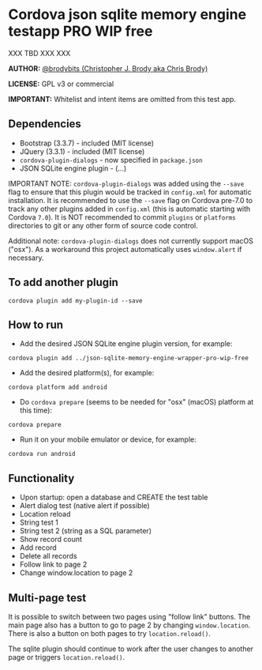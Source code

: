 # Cordova json sqlite memory engine testapp PRO WIP free

XXX TBD XXX XXX

**AUTHOR:** [@brodybits (Christopher J. Brody aka Chris Brody)](https://github.com/brodybits)

**LICENSE:** GPL v3 or commercial

**IMPORTANT:** Whitelist and intent items are omitted from this test app.

## Dependencies

- Bootstrap (3.3.7) - included (MIT license)
- JQuery (3.3.1) - included (MIT license)
- `cordova-plugin-dialogs` - now specified in `package.json`
- JSON SQLite engine plugin - (...)

IMPORTANT NOTE: `cordova-plugin-dialogs` was added using the `--save` flag to ensure that this plugin would be tracked in `config.xml` for automatic installation. It is recommended to use the `--save` flag on Cordova pre-7.0 to track any other plugins added in `config.xml` (this is automatic starting with Cordova `7.0`). It is NOT recommended to commit `plugins` or `platforms` directories to git or any other form of source code control.

Additional note: `cordova-plugin-dialogs` does not currently support macOS ("osx"). As a workaround this project automatically uses `window.alert` if necessary.

## To add another plugin

```shell
cordova plugin add my-plugin-id --save
```

## How to run

* Add the desired JSON SQLite engine plugin version, for example:

```shell
cordova plugin add ../json-sqlite-memory-engine-wrapper-pro-wip-free
```

* Add the desired platform(s), for example:

```shell
cordova platform add android
```

* Do `cordova prepare` (seems to be needed for "osx" (macOS) platform at this time):

```shell
cordova prepare
```

* Run it on your mobile emulator or device, for example:

```shell
cordova run android
```

## Functionality

- Upon startup: open a database and CREATE the test table
- Alert dialog test (native alert if possible)
- Location reload
- String test 1
- String test 2 (string as a SQL parameter)
- Show record count
- Add record
- Delete all records
- Follow link to page 2
- Change window.location to page 2

## Multi-page test

It is possible to switch between two pages using "follow link" buttons. The main page also has a button to go to page 2 by changing `window.location`. There is also a button on both pages to try `location.reload()`.

The sqlite plugin should continue to work after the user changes to another page or triggers `location.reload()`.
